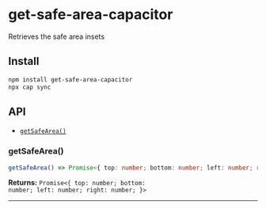 # get-safe-area-capacitor

Retrieves the safe area insets

## Install

```bash
npm install get-safe-area-capacitor
npx cap sync
```

## API

<docgen-index>

* [`getSafeArea()`](#getsafearea)

</docgen-index>

<docgen-api>
<!--Update the source file JSDoc comments and rerun docgen to update the docs below-->

### getSafeArea()

```typescript
getSafeArea() => Promise<{ top: number; bottom: number; left: number; right: number; }>
```

**Returns:** <code>Promise&lt;{ top: number; bottom: number; left: number; right: number; }&gt;</code>

--------------------

</docgen-api>
